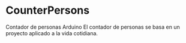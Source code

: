 # CounterPersons
Contador de personas Arduino
El contador de personas se basa en un proyecto aplicado a la vida cotidiana.
